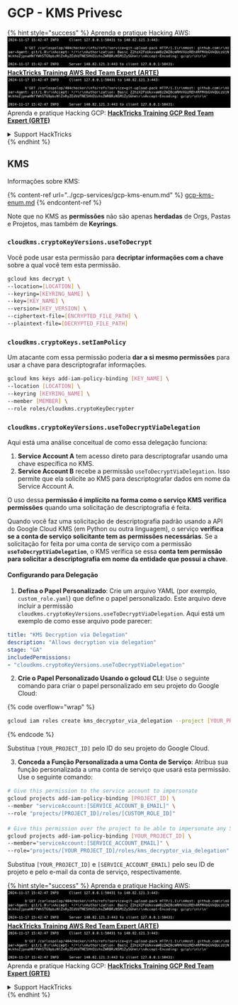 # GCP - KMS Privesc

{% hint style="success" %}
Aprenda e pratique Hacking AWS:<img src="../../../.gitbook/assets/image (1).png" alt="" data-size="line">[**HackTricks Training AWS Red Team Expert (ARTE)**](https://training.hacktricks.xyz/courses/arte)<img src="../../../.gitbook/assets/image (1).png" alt="" data-size="line">\
Aprenda e pratique Hacking GCP: <img src="../../../.gitbook/assets/image (2).png" alt="" data-size="line">[**HackTricks Training GCP Red Team Expert (GRTE)**<img src="../../../.gitbook/assets/image (2).png" alt="" data-size="line">](https://training.hacktricks.xyz/courses/grte)

<details>

<summary>Support HackTricks</summary>

* Confira os [**planos de assinatura**](https://github.com/sponsors/carlospolop)!
* **Junte-se ao** 💬 [**grupo do Discord**](https://discord.gg/hRep4RUj7f) ou ao [**grupo do telegram**](https://t.me/peass) ou **siga**-nos no **Twitter** 🐦 [**@hacktricks\_live**](https://twitter.com/hacktricks\_live)**.**
* **Compartilhe truques de hacking enviando PRs para os repositórios do** [**HackTricks**](https://github.com/carlospolop/hacktricks) e [**HackTricks Cloud**](https://github.com/carlospolop/hacktricks-cloud).

</details>
{% endhint %}

## KMS

Informações sobre KMS:

{% content-ref url="../gcp-services/gcp-kms-enum.md" %}
[gcp-kms-enum.md](../gcp-services/gcp-kms-enum.md)
{% endcontent-ref %}

Note que no KMS as **permissões** não são apenas **herdadas** de Orgs, Pastas e Projetos, mas também de **Keyrings**.

### `cloudkms.cryptoKeyVersions.useToDecrypt`

Você pode usar esta permissão para **decriptar informações com a chave** sobre a qual você tem esta permissão.
```bash
gcloud kms decrypt \
--location=[LOCATION] \
--keyring=[KEYRING_NAME] \
--key=[KEY_NAME] \
--version=[KEY_VERSION] \
--ciphertext-file=[ENCRYPTED_FILE_PATH] \
--plaintext-file=[DECRYPTED_FILE_PATH]
```
### `cloudkms.cryptoKeys.setIamPolicy`

Um atacante com essa permissão poderia **dar a si mesmo permissões** para usar a chave para descriptografar informações.
```bash
gcloud kms keys add-iam-policy-binding [KEY_NAME] \
--location [LOCATION] \
--keyring [KEYRING_NAME] \
--member [MEMBER] \
--role roles/cloudkms.cryptoKeyDecrypter
```
### `cloudkms.cryptoKeyVersions.useToDecryptViaDelegation`

Aqui está uma análise conceitual de como essa delegação funciona:

1. **Service Account A** tem acesso direto para descriptografar usando uma chave específica no KMS.
2. **Service Account B** recebe a permissão `useToDecryptViaDelegation`. Isso permite que ela solicite ao KMS para descriptografar dados em nome da Service Account A.

O uso dessa **permissão é implícito na forma como o serviço KMS verifica permissões** quando uma solicitação de descriptografia é feita.

Quando você faz uma solicitação de descriptografia padrão usando a API do Google Cloud KMS (em Python ou outra linguagem), o serviço **verifica se a conta de serviço solicitante tem as permissões necessárias**. Se a solicitação for feita por uma conta de serviço com a permissão **`useToDecryptViaDelegation`**, o KMS verifica se essa **conta tem permissão para solicitar a descriptografia em nome da entidade que possui a chave**.

#### Configurando para Delegação

1. **Defina o Papel Personalizado**: Crie um arquivo YAML (por exemplo, `custom_role.yaml`) que define o papel personalizado. Este arquivo deve incluir a permissão `cloudkms.cryptoKeyVersions.useToDecryptViaDelegation`. Aqui está um exemplo de como esse arquivo pode parecer:
```yaml
title: "KMS Decryption via Delegation"
description: "Allows decryption via delegation"
stage: "GA"
includedPermissions:
- "cloudkms.cryptoKeyVersions.useToDecryptViaDelegation"
```
2. **Crie o Papel Personalizado Usando o gcloud CLI**: Use o seguinte comando para criar o papel personalizado em seu projeto do Google Cloud:

{% code overflow="wrap" %}
```bash
gcloud iam roles create kms_decryptor_via_delegation --project [YOUR_PROJECT_ID] --file custom_role.yaml
```
{% endcode %}

Substitua `[YOUR_PROJECT_ID]` pelo ID do seu projeto do Google Cloud.

3. **Conceda a Função Personalizada a uma Conta de Serviço**: Atribua sua função personalizada a uma conta de serviço que usará esta permissão. Use o seguinte comando:
```bash
# Give this permission to the service account to impersonate
gcloud projects add-iam-policy-binding [PROJECT_ID] \
--member "serviceAccount:[SERVICE_ACCOUNT_B_EMAIL]" \
--role "projects/[PROJECT_ID]/roles/[CUSTOM_ROLE_ID]"

# Give this permission over the project to be able to impersonate any SA
gcloud projects add-iam-policy-binding [YOUR_PROJECT_ID] \
--member="serviceAccount:[SERVICE_ACCOUNT_EMAIL]" \
--role="projects/[YOUR_PROJECT_ID]/roles/kms_decryptor_via_delegation"
```
Substitua `[YOUR_PROJECT_ID]` e `[SERVICE_ACCOUNT_EMAIL]` pelo seu ID de projeto e pelo e-mail da conta de serviço, respectivamente.

{% hint style="success" %}
Aprenda e pratique Hacking AWS:<img src="../../../.gitbook/assets/image (1).png" alt="" data-size="line">[**HackTricks Training AWS Red Team Expert (ARTE)**](https://training.hacktricks.xyz/courses/arte)<img src="../../../.gitbook/assets/image (1).png" alt="" data-size="line">\
Aprenda e pratique Hacking GCP: <img src="../../../.gitbook/assets/image (2).png" alt="" data-size="line">[**HackTricks Training GCP Red Team Expert (GRTE)**<img src="../../../.gitbook/assets/image (2).png" alt="" data-size="line">](https://training.hacktricks.xyz/courses/grte)

<details>

<summary>Support HackTricks</summary>

* Confira os [**planos de assinatura**](https://github.com/sponsors/carlospolop)!
* **Junte-se ao** 💬 [**grupo do Discord**](https://discord.gg/hRep4RUj7f) ou ao [**grupo do telegram**](https://t.me/peass) ou **siga**-nos no **Twitter** 🐦 [**@hacktricks\_live**](https://twitter.com/hacktricks\_live)**.**
* **Compartilhe truques de hacking enviando PRs para o** [**HackTricks**](https://github.com/carlospolop/hacktricks) e [**HackTricks Cloud**](https://github.com/carlospolop/hacktricks-cloud) repositórios do github.

</details>
{% endhint %}
